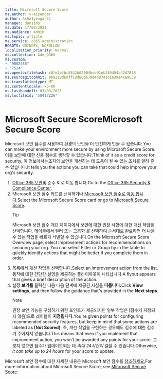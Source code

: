 ```yaml
---
title: Microsoft Secure Score
ms.author: v-aiyengar
author: AshaIyengar21
manager: dansimp
ms.date: 17/02/2021
ms.audience: Admin
ms.topic: article
ms.service: o365-administration
ROBOTS: NOINDEX, NOFOLLOW
localization_priority: Normal
ms.collection: Adm_O365
ms.custom:
- "9002486"
- "7524"
ms.openlocfilehash: c8fe2efbc8832b02004bcd01eb289d54a42d78f8
ms.sourcegitcommit: 969219d6dff18d86d679d4d8741d1e39e4ce9539
ms.translationtype: MT
ms.contentlocale: ko-KR
ms.lasthandoff: 03/03/2021
ms.locfileid: "50417226"
---
```

# <a name="microsoft-secure-score"></a><span data-ttu-id="de0ce-102">Microsoft Secure Score</span><span class="sxs-lookup"><span data-stu-id="de0ce-102">Microsoft Secure Score</span></span>

<span data-ttu-id="de0ce-103">Microsoft 보안 점수를 사용하여 환경의 보안을 더 안전하게 만들 수 있습니다.</span><span class="sxs-lookup"><span data-stu-id="de0ce-103">You can make your environment more secure by using Microsoft Secure Score.</span></span> <span data-ttu-id="de0ce-104">이를 보안에 대한 신용 점수로 생각할 수 있습니다.</span><span class="sxs-lookup"><span data-stu-id="de0ce-104">Think of it as a credit score for security.</span></span> <span data-ttu-id="de0ce-105">이 정보에서는조지의 보안을 개선하는 데 도움이 될 수 있는 조치를 알려 줄 수 있습니다.</span><span class="sxs-lookup"><span data-stu-id="de0ce-105">It tells you the actions you can take that could help improve your org's security.</span></span>

1. <span data-ttu-id="de0ce-106">[Office 365 보안](https://go.microsoft.com/fwlink/p/?linkid=2077143)및 준수 & 로 이동 합니다.</span><span class="sxs-lookup"><span data-stu-id="de0ce-106">Go to the [Office 365 Security & Compliance Center](https://go.microsoft.com/fwlink/p/?linkid=2077143).</span></span>
1. <span data-ttu-id="de0ce-107">Microsoft 보안 점수 카드를 선택하거나 [Microsoft 보안 점수로 이동 합니다.](https://go.microsoft.com/fwlink/?linkid=2099589)</span><span class="sxs-lookup"><span data-stu-id="de0ce-107">Select the Microsoft Secure Score card or go to [Microsoft Secure Score](https://go.microsoft.com/fwlink/?linkid=2099589).</span></span>
    > [!TIP]
    >  <span data-ttu-id="de0ce-108">Microsoft 보안 점수 개요 페이지에서 보안에 대한 권장 사항에 대한 개선 작업을 선택합니다. 테이블에서 필터 또는 그룹화 를 선택하여 순서대로 완료하면 더 나을 수 있는 작업을 빠르게 식별할 수 있습니다.</span><span class="sxs-lookup"><span data-stu-id="de0ce-108">On the Microsoft Secure Score Overview page, select Improvement actions for recommendations on securing your org. You can select Filter or Group by in the table to quickly identify actions that might be better if you complete them in order.</span></span>
1. <span data-ttu-id="de0ce-109">목록에서 개선 작업을 선택합니다.</span><span class="sxs-lookup"><span data-stu-id="de0ce-109">Select an improvement action from the list.</span></span> <span data-ttu-id="de0ce-110">동작에 대한 간단한 설명을 제공하는 플라이아웃이 나타납니다.</span><span class="sxs-lookup"><span data-stu-id="de0ce-110">A flyout appears that gives a brief description of the action.</span></span>
1. <span data-ttu-id="de0ce-111">설정 **보기를** 클릭한 다음 다음 단계에 제공된 지침을 **따릅니다.**</span><span class="sxs-lookup"><span data-stu-id="de0ce-111">Click **View settings**, and then follow the guidance that's provided in the **Next steps**.</span></span>
    > [!NOTE]
    > <span data-ttu-id="de0ce-112">권장 보안 기능을 구성하기 위한 포인트가 제공되지만 일부 작업은 [점수가 지정되지 않음]으로 레이블이 **지정됩니다.**</span><span class="sxs-lookup"><span data-stu-id="de0ce-112">You're given points for configuring recommended security features, but keep in mind that some actions are labeled as **[Not Scored]**.</span></span> <span data-ttu-id="de0ce-113">즉, 개선 작업을 구현하는 경우에도 점수에 대한 점수가 주어지지 않습니다.</span><span class="sxs-lookup"><span data-stu-id="de0ce-113">This means that even if you implement that improvement action, you won't be awarded any points for your score.</span></span> <span data-ttu-id="de0ce-114">그렇지 않으면 점수가 업데이트되는 데 *최대 24시간이* 걸릴 수 있습니다.</span><span class="sxs-lookup"><span data-stu-id="de0ce-114">Otherwise, *it can take up to 24 hours* for your score to update.</span></span>

<span data-ttu-id="de0ce-115">Microsoft 보안 점수에 대한 자세한 내용은 Microsoft 보안 점수를 [참조하세요.](https://go.microsoft.com/fwlink/?linkid=2103077)</span><span class="sxs-lookup"><span data-stu-id="de0ce-115">For more information about Microsoft Secure Score, see [Microsoft Secure Score](https://go.microsoft.com/fwlink/?linkid=2103077).</span></span>